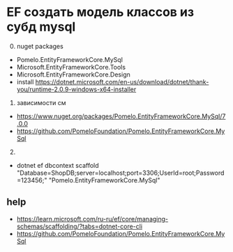# EF создать модель классов из субд mysql

 0. nuget packages
   - Pomelo.EntityFrameworkCore.MySql
   - Microsoft.EntityFrameworkCore.Tools
   - Microsoft.EntityFrameworkCore.Design
   - install https://dotnet.microsoft.com/en-us/download/dotnet/thank-you/runtime-2.0.9-windows-x64-installer
 1.  зависимости см   
  - https://www.nuget.org/packages/Pomelo.EntityFrameworkCore.MySql/7.0.0   
  -  https://github.com/PomeloFoundation/Pomelo.EntityFrameworkCore.MySql  

 2.  
 - dotnet ef dbcontext scaffold "Database=ShopDB;server=localhost;port=3306;UserId=root;Password=123456;" "Pomelo.EntityFrameworkCore.MySql" 



## help
 - https://learn.microsoft.com/ru-ru/ef/core/managing-schemas/scaffolding/?tabs=dotnet-core-cli
 - https://github.com/PomeloFoundation/Pomelo.EntityFrameworkCore.MySql
